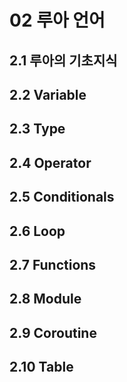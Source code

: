 # 02 루아 언어

## 2.1 루아의 기초지식

## 2.2 Variable

## 2.3 Type

## 2.4 Operator

## 2.5 Conditionals

## 2.6 Loop

## 2.7 Functions

## 2.8 Module

## 2.9 Coroutine

## 2.10 Table
